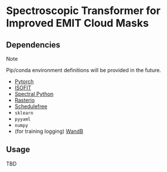 # Spectroscopic Transformer for Improved EMIT Cloud Masks

## Dependencies

> [!NOTE]
> Pip/conda environment definitions will be provided in the future.

- [Pytorch](https://pytorch.org/get-started/locally/)
- [ISOFIT](https://isofit.readthedocs.io/en/latest/custom/installation.html)
- [Spectral Python](https://www.spectralpython.net/installation.html)
- [Rasterio](https://rasterio.readthedocs.io/en/stable/installation.html)
- [Schedulefree](https://github.com/facebookresearch/schedule_free)
- `sklearn`
- `pyyaml`
- `numpy`
- (for training logging) [WandB](https://docs.wandb.ai/quickstart/)

## Usage

TBD